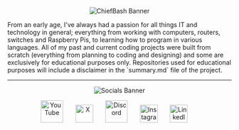 <!-- Bio Section -->

<p align="center">
  <img src="https://i.imgur.com/pPWpsLK.png" alt="ChiefBash Banner">
</p>

<p>
  From an early age, I've always had a passion for all things IT and technology in general; everything from working with computers, routers, switches and Raspberry Pis, to learning how to program in various languages. All of my past and current coding projects were built from scratch (everything from planning to coding and designing) and some are exclusively for educational purposes only. Repositories used for educational purposes will include a disclaimer in the `summary.md` file of the project.
<p>

---

<!-- Socials Section -->

<p align="center">
  <img src="https://i.imgur.com/0aMExd0.png" alt="Socials Banner">
</p>

<p align="center">
  <a href="https://youtube.com/chiefbash"><img width="50px" alt="YouTube" title="YouTube" src="https://i.imgur.com/BleWj9z.png"></a>
  &#8287;&#8287;&#8287;&#8287;&#8287;
  <a href="https://x.com/chiefbash_"><img width="40px" alt="X" title="X" src="https://i.imgur.com/TX7Th37.png"></a>
  &#8287;&#8287;&#8287;&#8287;&#8287;
  <a href="https://discord.com/users/327526567075119104"><img width="50px" alt="Discord" title="Discord" src="https://i.imgur.com/zy7xKKj.png"></a>
  &#8287;&#8287;&#8287;&#8287;&#8287;
  <a href="https://instagram.com/chiefbash"><img width="40px" alt="Instagram" title="Instagram" src="https://i.imgur.com/0FLtYqL.png"></a>
  &#8287;&#8287;&#8287;&#8287;&#8287;
  <a href="https://linkedin.com/in/chiefbash"><img width="40px" alt="LinkedIn" title="LinkedIn" src="https://i.imgur.com/FS0c9lu.png"></a>
  &#8287;&#8287;&#8287;&#8287;&#8287;
</p>
